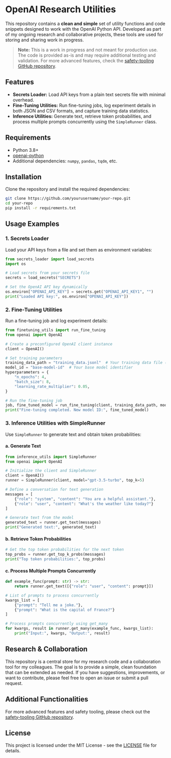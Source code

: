 # OpenAI Research Utilities

This repository contains a **clean and simple** set of utility functions and code snippets designed to work with the OpenAI Python API. Developed as part of my ongoing research and collaborative projects, these tools are used for storing and sharing work in progress.

> **Note:** This is a work in progress and not meant for production use. The code is provided as-is and may require additional testing and validation. For more advanced features, check the [safety-tooling GitHub repository](https://github.com/safety-research/safety-tooling).

## Features

- **Secrets Loader:** Load API keys from a plain text secrets file with minimal overhead.
- **Fine-Tuning Utilities:** Run fine-tuning jobs, log experiment details in both JSON and CSV formats, and capture training data statistics.
- **Inference Utilities:** Generate text, retrieve token probabilities, and process multiple prompts concurrently using the `SimpleRunner` class.

## Requirements

- Python 3.8+
- [openai-python](https://github.com/openai/openai-python)
- Additional dependencies: `numpy`, `pandas`, `tqdm`, etc.

## Installation

Clone the repository and install the required dependencies:

```bash
git clone https://github.com/yourusername/your-repo.git
cd your-repo
pip install -r requirements.txt
```

## Usage Examples

### 1. Secrets Loader

Load your API keys from a file and set them as environment variables:

```python
from secrets_loader import load_secrets
import os

# Load secrets from your secrets file
secrets = load_secrets("SECRETS")

# Set the OpenAI API key dynamically
os.environ["OPENAI_API_KEY"] = secrets.get("OPENAI_API_KEY1", "")
print("Loaded API key:", os.environ["OPENAI_API_KEY"])
```

### 2. Fine-Tuning Utilities

Run a fine-tuning job and log experiment details:

```python
from finetuning_utils import run_fine_tuning
from openai import OpenAI

# Create a preconfigured OpenAI client instance
client = OpenAI()

# Set training parameters
training_data_path = "training_data.jsonl"  # Your training data file (JSONL format)
model_id = "base-model-id"  # Your base model identifier
hyperparameters = {
    "n_epochs": 4,
    "batch_size": 8,
    "learning_rate_multiplier": 0.05,
}

# Run the fine-tuning job
job, fine_tuned_model = run_fine_tuning(client, training_data_path, model_id, hyperparameters)
print("Fine-tuning completed. New model ID:", fine_tuned_model)
```

### 3. Inference Utilities with SimpleRunner

Use `SimpleRunner` to generate text and obtain token probabilities:

#### a. Generate Text

```python
from inference_utils import SimpleRunner
from openai import OpenAI

# Initialize the client and SimpleRunner
client = OpenAI()
runner = SimpleRunner(client, model="gpt-3.5-turbo", top_k=5)

# Define a conversation for text generation
messages = [
    {"role": "system", "content": "You are a helpful assistant."},
    {"role": "user", "content": "What's the weather like today?"}
]

# Generate text from the model
generated_text = runner.get_text(messages)
print("Generated text:", generated_text)
```

#### b. Retrieve Token Probabilities

```python
# Get the top token probabilities for the next token
top_probs = runner.get_top_k_probs(messages)
print("Top token probabilities:", top_probs)
```

#### c. Process Multiple Prompts Concurrently

```python
def example_func(prompt: str) -> str:
    return runner.get_text([{"role": "user", "content": prompt}])

# List of prompts to process concurrently
kwargs_list = [
    {"prompt": "Tell me a joke."},
    {"prompt": "What is the capital of France?"}
]

# Process prompts concurrently using get_many
for kwargs, result in runner.get_many(example_func, kwargs_list):
    print("Input:", kwargs, "Output:", result)
```

## Research & Collaboration

This repository is a central store for my research code and a collaboration tool for my colleagues. The goal is to provide a simple, clean foundation that can be extended as needed. If you have suggestions, improvements, or want to contribute, please feel free to open an issue or submit a pull request.

## Additional Functionalities

For more advanced features and safety tooling, please check out the [safety-tooling GitHub repository](https://github.com/yourusername/safety-tooling).

## License

This project is licensed under the MIT License - see the [LICENSE](LICENSE) file for details.